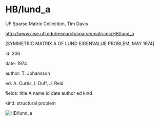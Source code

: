 # HB/lund_a

 UF Sparse Matrix Collection, Tim Davis

 http://www.cise.ufl.edu/research/sparse/matrices/HB/lund_a

 [SYMMETRIC MATRIX A OF LUND EIGENVALUE PROBLEM, MAY 1974]

 id: 206

 date: 1974

 author: T. Johansson

 ed: A. Curtis, I. Duff, J. Reid

 fields: title A name id date author ed kind

 kind: structural problem

![HB/lund_a](http://www2.research.att.com/~yifanhu/GALLERY/GRAPHS/GIF_SMALL/HB@lund_a.gif)